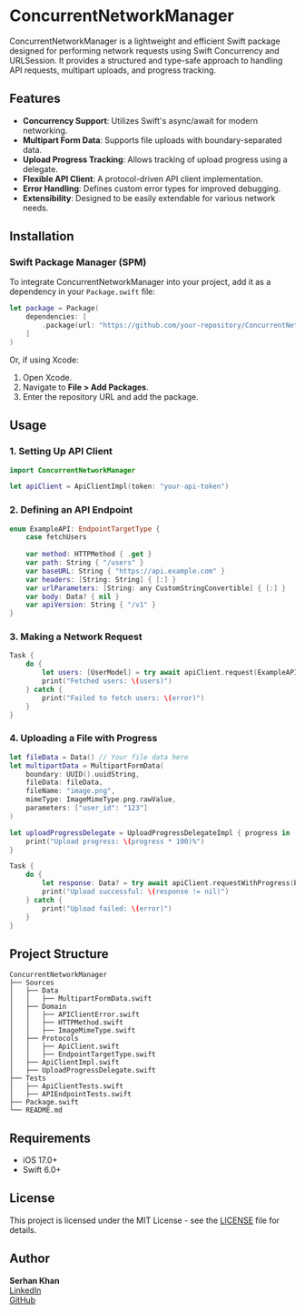 # ConcurrentNetworkManager

ConcurrentNetworkManager is a lightweight and efficient Swift package designed for performing network requests using Swift Concurrency and URLSession. It provides a structured and type-safe approach to handling API requests, multipart uploads, and progress tracking.

## Features
- **Concurrency Support**: Utilizes Swift's async/await for modern networking.
- **Multipart Form Data**: Supports file uploads with boundary-separated data.
- **Upload Progress Tracking**: Allows tracking of upload progress using a delegate.
- **Flexible API Client**: A protocol-driven API client implementation.
- **Error Handling**: Defines custom error types for improved debugging.
- **Extensibility**: Designed to be easily extendable for various network needs.

## Installation

### Swift Package Manager (SPM)
To integrate ConcurrentNetworkManager into your project, add it as a dependency in your `Package.swift` file:

```swift
let package = Package(
    dependencies: [
        .package(url: "https://github.com/your-repository/ConcurrentNetworkManager.git", from: "1.0.0")
    ]
)
```
Or, if using Xcode:
1. Open Xcode.
2. Navigate to **File > Add Packages**.
3. Enter the repository URL and add the package.

## Usage

### 1. Setting Up API Client
```swift
import ConcurrentNetworkManager

let apiClient = ApiClientImpl(token: "your-api-token")
```

### 2. Defining an API Endpoint
```swift
enum ExampleAPI: EndpointTargetType {
    case fetchUsers
    
    var method: HTTPMethod { .get }
    var path: String { "/users" }
    var baseURL: String { "https://api.example.com" }
    var headers: [String: String] { [:] }
    var urlParameters: [String: any CustomStringConvertible] { [:] }
    var body: Data? { nil }
    var apiVersion: String { "/v1" }
}
```

### 3. Making a Network Request
```swift
Task {
    do {
        let users: [UserModel] = try await apiClient.request(ExampleAPI.fetchUsers)
        print("Fetched users: \(users)")
    } catch {
        print("Failed to fetch users: \(error)")
    }
}
```

### 4. Uploading a File with Progress
```swift
let fileData = Data() // Your file data here
let multipartData = MultipartFormData(
    boundary: UUID().uuidString,
    fileData: fileData,
    fileName: "image.png",
    mimeType: ImageMimeType.png.rawValue,
    parameters: ["user_id": "123"]
)

let uploadProgressDelegate = UploadProgressDelegateImpl { progress in
    print("Upload progress: \(progress * 100)%")
}

Task {
    do {
        let response: Data? = try await apiClient.requestWithProgress(ExampleAPI.uploadFile(multipartData), progressDelegate: uploadProgressDelegate)
        print("Upload successful: \(response != nil)")
    } catch {
        print("Upload failed: \(error)")
    }
}
```

## Project Structure
```
ConcurrentNetworkManager
├── Sources
│   ├── Data
│   │   ├── MultipartFormData.swift
│   ├── Domain
│   │   ├── APIClientError.swift
│   │   ├── HTTPMethod.swift
│   │   ├── ImageMimeType.swift
│   ├── Protocols
│   │   ├── ApiClient.swift
│   │   ├── EndpointTargetType.swift
│   ├── ApiClientImpl.swift
│   ├── UploadProgressDelegate.swift
├── Tests
│   ├── ApiClientTests.swift
│   ├── APIEndpointTests.swift
├── Package.swift
└── README.md
```

## Requirements
- iOS 17.0+
- Swift 6.0+

## License
This project is licensed under the MIT License - see the [LICENSE](LICENSE) file for details.

## Author
**Serhan Khan**  
[LinkedIn](https://www.linkedin.com/in/serhan-khan-97b577103/)  
[GitHub](https://github.com/khanboy1989)
